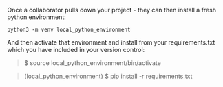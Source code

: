 Once a collaborator pulls down your project - they can then install a fresh python environment:

`python3 -m venv local_python_environment`

And then activate that environment and install from your requirements.txt which you have included in your version control:

> $ source local_python_environment/bin/activate

> (local_python_environment) $ pip install -r requirements.txt
